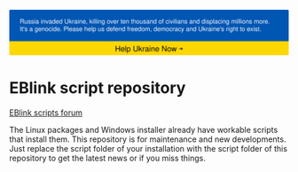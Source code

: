 [![Stand With Ukraine](https://raw.githubusercontent.com/vshymanskyy/StandWithUkraine/main/banner2-direct.svg)](https://stand-with-ukraine.pp.ua)

# EBlink script repository

[ EBlink scripts forum ](https://embitz.org/forum/forum-7.html)

The Linux packages and Windows installer already have workable scripts that install them. This repository is for maintenance and new developments. Just replace the script folder of your installation with the script folder of this repository to get the latest news or if you miss things.
